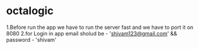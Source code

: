 # octalogic

1.Before run the app we have to run the server fast and we have to port it on 8080
2.for Login in app email sholud be - 'shivam123@gmail.com' && password - 'shivam'
